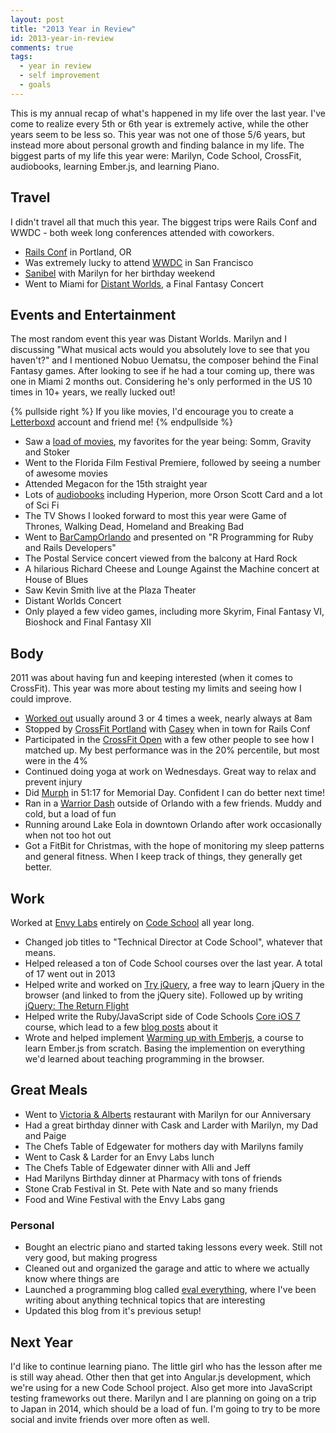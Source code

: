 ```yaml
---
layout: post
title: "2013 Year in Review"
id: 2013-year-in-review
comments: true
tags:
  - year in review
  - self improvement
  - goals
---
```


This is my annual recap of what's happened in my life over the last year. I've come to realize every 5th or 6th year is extremely active, while the other years seem to be less so. This year was not one of those 5/6 years, but instead more about personal growth and finding balance in my life. The biggest parts of my life this year were: Marilyn, Code School, CrossFit, audiobooks, learning Ember.js, and learning Piano.

## Travel

I didn't travel all that much this year. The biggest trips were Rails Conf and WWDC - both week long conferences attended with coworkers.

- [Rails Conf](http://railsconf.com/) in Portland, OR
- Was extremely lucky to attend [WWDC](/wwdc) in San Francisco
- [Sanibel](https://twitter.com/adamfortuna/status/365957862113021952) with Marilyn for her birthday weekend
- Went to Miami for [Distant Worlds](https://twitter.com/adamfortuna/status/404414324401520641), a Final Fantasy Concert

## Events and Entertainment

The most random event this year was Distant Worlds. Marilyn and I discussing "What musical acts would you absolutely love to see that you haven't?" and I mentioned Nobuo Uematsu, the composer behind the Final Fantasy games. After looking to see if he had a tour coming up, there was one in Miami 2 months out. Considering he's only performed in the US 10 times in 10+ years, we really lucked out!

{% pullside right %}
If you like movies, I'd encourage you to create a [Letterboxd](http://letterboxd.com/) account and friend me!
{% endpullside %}

* Saw a [load of movies](http://letterboxd.com/adamfortuna/year/2013/), my favorites for the year being: Somm, Gravity and Stoker
* Went to the Florida Film Festival Premiere, followed by seeing a number of awesome movies
* Attended Megacon for the 15th straight year
* Lots of [audiobooks](/books) including Hyperion, more Orson Scott Card and a lot of Sci Fi
* The TV Shows I looked forward to most this year were Game of Thrones, Walking Dead, Homeland and Breaking Bad
* Went to [BarCampOrlando](https://twitter.com/adamfortuna/status/335839768439029761) and presented on "R Programming for Ruby and Rails Developers"
* The Postal Service concert viewed from the balcony at Hard Rock
* A hilarious Richard Cheese and Lounge Against the Machine concert at House of Blues
* Saw Kevin Smith live at the Plaza Theater
* Distant Worlds Concert
* Only played a few video games, including more Skyrim, Final Fantasy VI, Bioshock and Final Fantasy XII

## Body

2011 was about having fun and keeping interested (when it comes to CrossFit). This year was more about testing my limits and seeing how I could improve.

* [Worked out](/2-years-of-crossfit) usually around 3 or 4 times a week, nearly always at 8am
* Stopped by [CrossFit Portland](http://www.crossfitportland.com/) with [Casey](https://twitter.com/yeabuddy) when in town for Rails Conf
* Participated in the [CrossFit Open](http://evaleverything.com/2013/11/12/xkcd-style-graphs-with-r/) with a few other people to see how I matched up. My best performance was in the 20% percentile, but most were in the 4%
* Continued doing yoga at work on Wednesdays. Great way to relax and prevent injury
* Did [Murph](http://www.crossfit.com/mt-archive2/000881.html) in 51:17 for Memorial Day. Confident I can do better next time!
* Ran in a [Warrior Dash](https://twitter.com/adamfortuna/status/297775932167553024) outside of Orlando with a few friends. Muddy and cold, but a load of fun
* Running around Lake Eola in downtown Orlando after work occasionally when not too hot out
* Got a FitBit for Christmas, with the hope of monitoring my sleep patterns and general fitness. When I keep track of things, they generally get better.

## Work

Worked at [Envy Labs](http://envylabs.com) entirely on [Code School](http://codeschool.com) all year long.

* Changed job titles to "Technical Director at Code School", whatever that means.
* Helped released a ton of Code School courses over the last year. A total of 17 went out in 2013
* Helped write and worked on [Try jQuery](http://try.jquery.com), a free way to learn jQuery in the browser (and linked to from the jQuery site). Followed up by writing [jQuery: The Return Flight](https://www.codeschool.com/courses/jquery-the-return-flight)
* Helped write the Ruby/JavaScript side of Code Schools [Core iOS 7](https://www.codeschool.com/courses/core-ios-7) course, which lead to a few [blog posts](http://evaleverything.com/2013/10/04/teaching-ios-7-at-codeschool/) about it
* Wrote and helped implement [Warming up with Emberjs](https://www.codeschool.com/courses/warming-up-with-emberjs), a course to learn Ember.js from scratch. Basing the implemention on everything we'd learned about teaching programming in the browser.

## Great Meals

* Went to [Victoria & Alberts](http://victoria-alberts.com/) restaurant with Marilyn for our Anniversary
* Had a great birthday dinner with Cask and Larder with Marilyn, my Dad and Paige
* The Chefs Table of Edgewater for mothers day with Marilyns family
* Went to Cask & Larder for an Envy Labs lunch
* The Chefs Table of Edgewater dinner with Alli and Jeff
* Had Marilyns Birthday dinner at Pharmacy with tons of friends
* Stone Crab Festival in St. Pete with Nate and so many friends
* Food and Wine Festival with the Envy Labs gang

### Personal

* Bought an electric piano and started taking lessons every week. Still not very good, but making progress
* Cleaned out and organized the garage and attic to where we actually know where things are
* Launched a programming blog called [eval everything](http://evaleverything.com/), where I've been writing about anything technical topics that are interesting
* Updated this blog from it's previous setup!

## Next Year

I'd like to continue learning piano. The little girl who has the lesson after me is still way ahead. Other then that get into Angular.js development, which we're using for a new Code School project. Also get more into JavaScript testing frameworks out there. Marilyn and I are planning on going on a trip to Japan in 2014, which should be a load of fun. I'm going to try to be more social and invite friends over more often as well.
